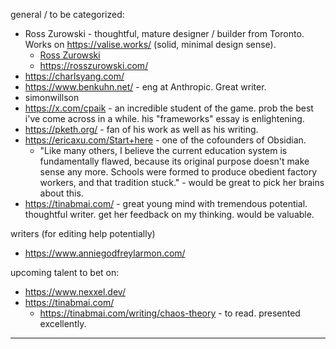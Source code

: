 general / to be categorized:
- Ross Zurowski - thoughtful, mature designer / builder from Toronto. Works on https://valise.works/ (solid, minimal design sense).
	- [Ross Zurowski](https://www.are.na/ross-zurowski)
	- https://rosszurowski.com/
- https://charlsyang.com/
- https://www.benkuhn.net/ - eng at Anthropic. Great writer.
- simonwillson
- https://x.com/cpaik - an incredible student of the game. prob the best i've come across in a while. his "frameworks" essay is enlightening.
- https://pketh.org/ - fan of his work as well as his writing.
- https://ericaxu.com/Start+here - one of the cofounders of Obsidian. 
	- "Like many others, I believe the current education system is fundamentally flawed, because its original purpose doesn't make sense any more. Schools were formed to produce obedient factory workers, and that tradition stuck." - would be great to pick her brains about this.
- https://tinabmai.com/ - great young mind with tremendous potential. thoughtful writer. get her feedback on my thinking. would be valuable.

writers (for editing help potentially)
- https://www.anniegodfreylarmon.com/

upcoming talent to bet on:
- https://www.nexxel.dev/
- https://tinabmai.com/
	- https://tinabmai.com/writing/chaos-theory - to read. presented excellently.

---